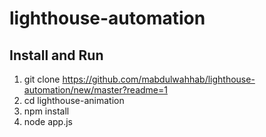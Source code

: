 # lighthouse-automation

## Install and Run

1. git clone https://github.com/mabdulwahhab/lighthouse-automation/new/master?readme=1
2. cd lighthouse-animation
3. npm install
4. node app.js
